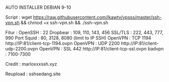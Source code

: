 AUTO INSTALLER DEBIAN 9-10

Script :
wget https://raw.githubusercontent.com/lkawtv/vpsss/master/ssh-vpn.sh && chmod +x ssh-vpn.sh && ./ssh-vpn.sh

Fitur :
OpenSSH        : 22
Dropbear       : 109, 110, 143, 456
SSL/TLS        : 222, 443, 777, 990
Port Squid     : 80, 3128, 8080 (limit to IP SSH)
OpenVPN        : TCP 1194 http://IP:81/client-tcp-1194.ovpn
OpenVPN        : UDP 2200 http://IP:81/client-udp-2200.ovpn
OpenVPN        : SSL 442 http://IP:81/client-tcp-ssl.ovpn
badvpn         : 7100-7300

Credit :
marloxxxssh.xyz

Reupload :
sshsedang.site
